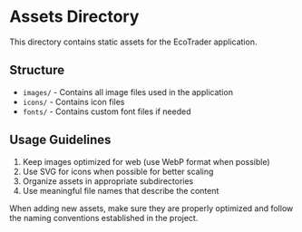 # Assets Directory

This directory contains static assets for the EcoTrader application.

## Structure

- `images/` - Contains all image files used in the application
- `icons/` - Contains icon files
- `fonts/` - Contains custom font files if needed

## Usage Guidelines

1. Keep images optimized for web (use WebP format when possible)
2. Use SVG for icons when possible for better scaling
3. Organize assets in appropriate subdirectories
4. Use meaningful file names that describe the content

When adding new assets, make sure they are properly optimized and follow the naming conventions established in the project.